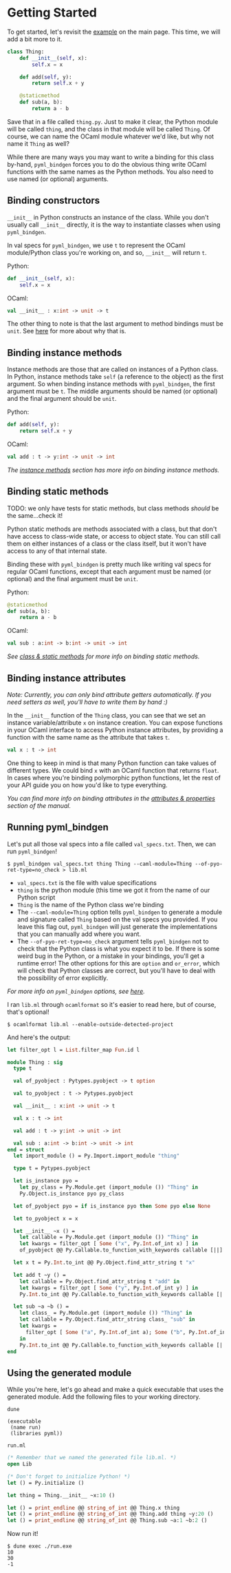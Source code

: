 # Getting Started

To get started, let's revisit the [example](index.md#quick-start) on the main page.  This time, we will add a bit more to it.

```python
class Thing:
    def __init__(self, x):
        self.x = x

    def add(self, y):
        return self.x + y

    @staticmethod
    def sub(a, b):
        return a - b
```

Save that in a file called `thing.py`.  Just to make it clear, the Python module will be called `thing`, and the class in that module will be called `Thing`.  Of course, we can name the OCaml module whatever we'd like, but why not name it `Thing` as well?

While there are many ways you may want to write a binding for this class by-hand, `pyml_bindgen` forces you to do the obvious thing write OCaml functions with the same names as the Python methods.  You also need to use named (or optional) arguments.

## Binding constructors

`__init__` in Python constructs an instance of the class.  While you don't usually call `__init__` directly, it is the way to instantiate classes when using `pyml_bindgen`.

In val specs for `pyml_bindgen`, we use `t` to represent the OCaml module/Python class you're working on, and so, `__init__` will return `t`.

Python:

```python
def __init__(self, x):
    self.x = x
```

OCaml:

```ocaml
val __init__ : x:int -> unit -> t
```

The other thing to note is that the last argument to method bindings must be `unit`.  See [here](todo.md) for more about why that is.

## Binding instance methods

Instance methods are those that are called on instances of a Python class.  In Python, instance methods take `self` (a reference to the object) as the first argument.  So when binding instance methods with `pyml_bindgen`, the first argument must be `t`.  The middle arguments should be named (or optional) and the final argument should be `unit`.

Python:

```python
def add(self, y):
    return self.x + y
```

OCaml:

```ocaml
val add : t -> y:int -> unit -> int
```

*The [instance methods](instance-methods.md) section has more info on binding instance methods.*

## Binding static methods

TODO: we only have tests for static methods, but class methods *should* be the same...check it!

Python static methods are methods associated with a class, but that don't have access to class-wide state, or access to object state.  You can still call them on either instances of a class or the class itself, but it won't have access to any of that internal state.

Binding these with `pyml_bindgen` is pretty much like writing val specs for regular OCaml functions, except that each argument must be named (or optional) and the final argument must be `unit`.

Python:

```python
@staticmethod
def sub(a, b):
    return a - b
```

OCaml:

```ocaml
val sub : a:int -> b:int -> unit -> int
```

*See [class & static methods](instance-methods.md) for more info on binding static methods.*

## Binding instance attributes

*Note: Currently, you can only bind attribute getters automatically.  If you need setters as well, you'll have to write them by hand :)*

In the `__init__` function of the `Thing` class, you can see that we set an instance variable/attribute `x` on instance creation.  You can expose functions in your OCaml interface to access Python instance attributes, by providing a function with the same name as the attribute that takes `t`.

```ocaml
val x : t -> int
```

One thing to keep in mind is that many Python function can take values of different types.  We could bind `x` with an OCaml function that returns `float`.  In cases where you're binding polymorphic python functions, let the rest of your API guide you on how you'd like to type everything.

*You can find more info on binding attributes in the [attributes & properties](attributes.md) section of the manual.*

## Running pyml_bindgen

Let's put all those val specs into a file called `val_specs.txt`.  Then, we can run `pyml_bindgen`!

```
$ pyml_bindgen val_specs.txt thing Thing --caml-module=Thing --of-pyo-ret-type=no_check > lib.ml
```

* `val_specs.txt` is the file with value specifications
* `thing` is the python module (this time we got it from the name of our Python script
* `Thing` is the name of the Python class we're binding
* The `--caml-module=Thing` option tells `pyml_bindgen` to generate a module and signature called `Thing` based on the val specs you provided.  If you leave this flag out, `pyml_bindgen` will just generate the implementations that you can manually add where you want.
* The `--of-pyo-ret-type=no_check` argument tells `pyml_bindgen` not to check that the Python class is what you expect it to be.  If there is some weird bug in the Python, or a mistake in your bindings, you'll get a runtime error!  The other options for this are `option` and `or_error`, which will check that Python classes are correct, but you'll have to deal with the possibility of error explicitly.

*For more info on `pyml_bindgen` options, see [here](todo.md).*

I ran `lib.ml` through `ocamlformat` so it's easier to read here, but of course, that's optional!

```
$ ocamlformat lib.ml --enable-outside-detected-project
```

And here's the output:

```ocaml
let filter_opt l = List.filter_map Fun.id l

module Thing : sig
  type t

  val of_pyobject : Pytypes.pyobject -> t option

  val to_pyobject : t -> Pytypes.pyobject

  val __init__ : x:int -> unit -> t

  val x : t -> int

  val add : t -> y:int -> unit -> int

  val sub : a:int -> b:int -> unit -> int
end = struct
  let import_module () = Py.Import.import_module "thing"

  type t = Pytypes.pyobject

  let is_instance pyo =
    let py_class = Py.Module.get (import_module ()) "Thing" in
    Py.Object.is_instance pyo py_class

  let of_pyobject pyo = if is_instance pyo then Some pyo else None

  let to_pyobject x = x

  let __init__ ~x () =
    let callable = Py.Module.get (import_module ()) "Thing" in
    let kwargs = filter_opt [ Some ("x", Py.Int.of_int x) ] in
    of_pyobject @@ Py.Callable.to_function_with_keywords callable [||] kwargs

  let x t = Py.Int.to_int @@ Py.Object.find_attr_string t "x"

  let add t ~y () =
    let callable = Py.Object.find_attr_string t "add" in
    let kwargs = filter_opt [ Some ("y", Py.Int.of_int y) ] in
    Py.Int.to_int @@ Py.Callable.to_function_with_keywords callable [||] kwargs

  let sub ~a ~b () =
    let class_ = Py.Module.get (import_module ()) "Thing" in
    let callable = Py.Object.find_attr_string class_ "sub" in
    let kwargs =
      filter_opt [ Some ("a", Py.Int.of_int a); Some ("b", Py.Int.of_int b) ]
    in
    Py.Int.to_int @@ Py.Callable.to_function_with_keywords callable [||] kwargs
end
```

## Using the generated module

While you're here, let's go ahead and make a quick executable that uses the generated module.  Add the following files to your working directory.

`dune`

```
(executable
 (name run)
 (libraries pyml))
```

`run.ml`

```ocaml
(* Remember that we named the generated file lib.ml. *)
open Lib

(* Don't forget to initialize Python! *)
let () = Py.initialize ()

let thing = Thing.__init__ ~x:10 ()

let () = print_endline @@ string_of_int @@ Thing.x thing
let () = print_endline @@ string_of_int @@ Thing.add thing ~y:20 ()
let () = print_endline @@ string_of_int @@ Thing.sub ~a:1 ~b:2 ()
```

Now run it!

```
$ dune exec ./run.exe
10
30
-1
```
